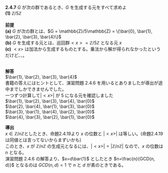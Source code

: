 **2.4.7** $G$ が次の群であるとき、$G$ を生成する元をすべて求めよ
<br>
**(1)** $\mathbb{Z}/5\mathbb{Z}$
<br><br>
**前提**<br>
**(a)** $G$ が次の群とは、$G = \mathbb{Z}/5\mathbb{Z} = \{\bar{0}, \bar{1}, \bar{2}, \bar{3}, \bar{4}\}$
<br>
**(b)** $G$ を生成する元とは、巡回群$<x> = \mathbb{Z}/5\mathbb{Z}$ となる元 $x$
<br>
**(c)** $<x>$ は加法から生成するものとする。乗法から解が得られなかったというだけど、、。
<br><br>

**解答**
<br>
$\bar{1}, \bar{2}, \bar{3}, \bar{4}$<br>
書籍の答えにはヒントとして、演習問題 2.4.6 を用いるとありましたが導出が途中までしかできませんでした。<br>
一つずつ計算して$|<x>|$ が $5$ になる元を確認しました<br>
$\bar{1}, \bar{2}, \bar{3}, \bar{4}, \bar{0}$<br>
$\bar{2}, \bar{4}, \bar{1}, \bar{3}, \bar{0}$<br>
$\bar{3}, \bar{1}, \bar{4}, \bar{2}, \bar{0}$<br>
$\bar{4}, \bar{3}, \bar{2}, \bar{1}, \bar{0}$<br>

**導出**
<br>
$x \in \mathbb{Z}/n\mathbb{Z}$としたとき、命題2.4.19より $x$ の位数と $|<x>|$ は等しい。(命題2.4.19 は同値とは言ってないからまずいかも)<br>
このとき、$x$ が $\mathbb{Z}/n\mathbb{Z}$ の生成元となるには、$|<x>|=|\mathbb{Z}/n\mathbb{Z}|$ なので、$x$ の位数は $n$ となる。<br>
 演習問題 2.4.6 の解答より、$x=d\bar{1}$ としたとき $n=\frac{n}{GCD(n, d)}$ となるのは $GCD(n, d)=1$ で $n$ と $d$ が素のときである。<br>
 

